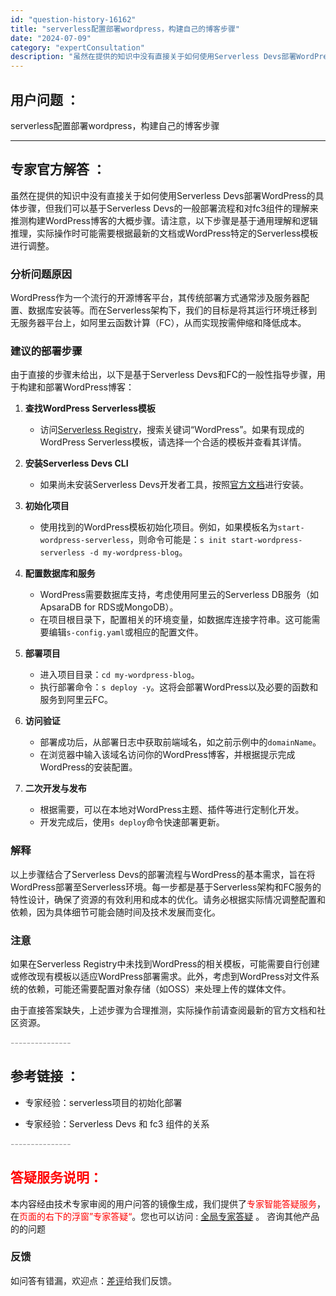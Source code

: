 ```yaml
---
id: "question-history-16162"
title: "serverless配置部署wordpress，构建自己的博客步骤"
date: "2024-07-09"
category: "expertConsultation"
description: "虽然在提供的知识中没有直接关于如何使用Serverless Devs部署WordPress的具体步骤，但我们可以基于Serverless Devs的一般部署流程和对fc3组件的理解来推测构建WordPress博客的大概步骤。请注意，以下步骤是基于通用理解和逻辑推理，实际操作时可能需要根据最新的文档或"
---
```


## 用户问题 ： 
 serverless配置部署wordpress，构建自己的博客步骤  

---------------
## 专家官方解答 ：

虽然在提供的知识中没有直接关于如何使用Serverless Devs部署WordPress的具体步骤，但我们可以基于Serverless Devs的一般部署流程和对fc3组件的理解来推测构建WordPress博客的大概步骤。请注意，以下步骤是基于通用理解和逻辑推理，实际操作时可能需要根据最新的文档或WordPress特定的Serverless模板进行调整。

### 分析问题原因

WordPress作为一个流行的开源博客平台，其传统部署方式通常涉及服务器配置、数据库安装等。而在Serverless架构下，我们的目标是将其运行环境迁移到无服务器平台上，如阿里云函数计算（FC），从而实现按需伸缩和降低成本。

### 建议的部署步骤

由于直接的步骤未给出，以下是基于Serverless Devs和FC的一般性指导步骤，用于构建和部署WordPress博客：

1. **查找WordPress Serverless模板**
   - 访问[Serverless Registry](http://www.devsapp.cn/application.html)，搜索关键词“WordPress”。如果有现成的WordPress Serverless模板，请选择一个合适的模板并查看其详情。

2. **安装Serverless Devs CLI**
   - 如果尚未安装Serverless Devs开发者工具，按照[官方文档](https://www.serverless-devs.com/serverless-devs/install)进行安装。

3. **初始化项目**
   - 使用找到的WordPress模板初始化项目。例如，如果模板名为`start-wordpress-serverless`，则命令可能是：`s init start-wordpress-serverless -d my-wordpress-blog`。

4. **配置数据库和服务**
   - WordPress需要数据库支持，考虑使用阿里云的Serverless DB服务（如ApsaraDB for RDS或MongoDB）。
   - 在项目根目录下，配置相关的环境变量，如数据库连接字符串。这可能需要编辑`s-config.yaml`或相应的配置文件。

5. **部署项目**
   - 进入项目目录：`cd my-wordpress-blog`。
   - 执行部署命令：`s deploy -y`。这将会部署WordPress以及必要的函数和服务到阿里云FC。

6. **访问验证**
   - 部署成功后，从部署日志中获取前端域名，如之前示例中的`domainName`。
   - 在浏览器中输入该域名访问你的WordPress博客，并根据提示完成WordPress的安装配置。

7. **二次开发与发布**
   - 根据需要，可以在本地对WordPress主题、插件等进行定制化开发。
   - 开发完成后，使用`s deploy`命令快速部署更新。

### 解释

以上步骤结合了Serverless Devs的部署流程与WordPress的基本需求，旨在将WordPress部署至Serverless环境。每一步都是基于Serverless架构和FC服务的特性设计，确保了资源的有效利用和成本的优化。请务必根据实际情况调整配置和依赖，因为具体细节可能会随时间及技术发展而变化。

### 注意

如果在Serverless Registry中未找到WordPress的相关模板，可能需要自行创建或修改现有模板以适应WordPress部署需求。此外，考虑到WordPress对文件系统的依赖，可能还需要配置对象存储（如OSS）来处理上传的媒体文件。

由于直接答案缺失，上述步骤为合理推测，实际操作前请查阅最新的官方文档和社区资源。


<font color="#949494">---------------</font> 


## 参考链接 ：

* 专家经验：serverless项目的初始化部署 
 
 * 专家经验：Serverless Devs 和 fc3 组件的关系 


 <font color="#949494">---------------</font> 
 


## <font color="#FF0000">答疑服务说明：</font> 

本内容经由技术专家审阅的用户问答的镜像生成，我们提供了<font color="#FF0000">专家智能答疑服务</font>，在<font color="#FF0000">页面的右下的浮窗”专家答疑“</font>。您也可以访问 : [全局专家答疑](https://answer.opensource.alibaba.com/docs/intro) 。 咨询其他产品的的问题

### 反馈
如问答有错漏，欢迎点：[差评](https://ai.nacos.io/user/feedbackByEnhancerGradePOJOID?enhancerGradePOJOId=16164)给我们反馈。
